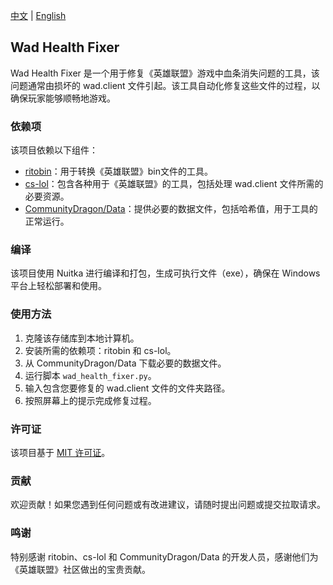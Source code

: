 [中文](https://github.com/wbxs2077/WadHealthFixer/blob/main/README_CN.md) | [English](https://github.com/wbxs2077/WadHealthFixer/blob/main/README.md)
## Wad Health Fixer

Wad Health Fixer 是一个用于修复《英雄联盟》游戏中血条消失问题的工具，该问题通常由损坏的 wad.client 文件引起。该工具自动化修复这些文件的过程，以确保玩家能够顺畅地游戏。

### 依赖项

该项目依赖以下组件：

- [ritobin](https://github.com/moonshadow565/ritobin)：用于转换《英雄联盟》bin文件的工具。
- [cs-lol](https://github.com/LeagueToolkit/cslol-manager)：包含各种用于《英雄联盟》的工具，包括处理 wad.client 文件所需的必要资源。
- [CommunityDragon/Data](https://github.com/CommunityDragon/Data)：提供必要的数据文件，包括哈希值，用于工具的正常运行。

### 编译

该项目使用 Nuitka 进行编译和打包，生成可执行文件（exe），确保在 Windows 平台上轻松部署和使用。

### 使用方法

1. 克隆该存储库到本地计算机。
2. 安装所需的依赖项：ritobin 和 cs-lol。
3. 从 CommunityDragon/Data 下载必要的数据文件。
4. 运行脚本 `wad_health_fixer.py`。
5. 输入包含您要修复的 wad.client 文件的文件夹路径。
6. 按照屏幕上的提示完成修复过程。

### 许可证

该项目基于 [MIT 许可证](LICENSE)。

### 贡献

欢迎贡献！如果您遇到任何问题或有改进建议，请随时提出问题或提交拉取请求。

### 鸣谢

特别感谢 ritobin、cs-lol 和 CommunityDragon/Data 的开发人员，感谢他们为《英雄联盟》社区做出的宝贵贡献。
